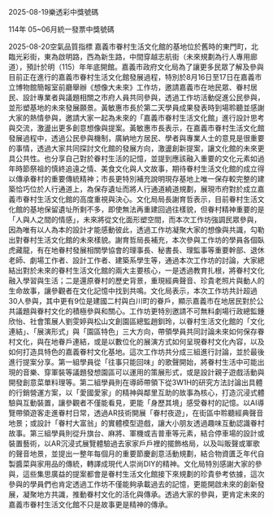
2025-08-19樂透彩中獎號碼

                                
114年 05~06月統一發票中獎號碼
                             
2025-08-20空氣品質指標
                              嘉義市眷村生活文化館的基地位於舊時的東門町，北臨光彩街，東為啟明路，西為新生路，中間穿越志航街（未來規劃為行人專用廊道），預計於明（115）年年底開館。嘉義市政府文化局為了讓更多民眾了解及參與目前正在進行的嘉義市眷村生活文化館發展過程，特別於8月16日至17日在嘉義市立博物館簡報室前廳舉辦《想像大未來》工作坊，邀請嘉義市在地民眾、眷村居民、設計專業者與議題相關之市府人員共同參與，透過工作坊活動促進公民參與，並形塑基地的未來發展願景。黃敏惠市長於第二天學員成果發表時到場聆聽並感謝大家的熱情參與，邀請大家一起為未來的「嘉義市眷村生活文化館」進行設計思考與交流，激盪出更多創意想像與提案。黃敏惠市長表示，在嘉義市眷村生活文化館發展過程中，透過公民參與機制，廣納地方居民、學者與專業人士的意見是很重要的事情，透過大家共同探討文化館的發展方向，激盪創新提案，讓文化館的未來更具公共性。也分享自己對於眷村生活的記憶，並提到應該融入重要的文化元素如過年時節祭祖的慎終追遠之情、美食文化與人文故事，期待眷村生活文化館的成立得以傳承眷村的重要傳統精神；市長更特別補充說明現存基地上唯一保存較完整的建築恰巧位於人行通道上，為保存遺址而將人行通道繞道規劃，展現市府對於成立嘉義市眷村生活文化館的高度重視與決心。文化局局長謝育哲表示，目前眷村生活文化館的基地保留遺址所剩不多，即使無法再重建回過往樣貌，但眷村精神重要的是「人與人之間的情感」，未來將從文化面形塑空間，而本次工作坊強調民眾參與，因為唯有以人為本的設計才能感動彼此，透過工作坊凝聚大家的想像與共識，勾勒出對眷村生活文化館的未來樣貌。謝育哲局長補充，本次參與工作坊的學員各個臥虎藏龍，有在地眷村發展相關學協會的理事長、秘書長、理監事等重要幹部、退休老師、劇場工作者、設計工作者、建築系學生等，通過本次工作坊的討論，大家總結出對於未來的眷村生活文化館的兩大主要核心，一是透過教育扎根，將眷村文化融入學習與生活；二是還原眷村的歷史背景，重現經典聲音、珍貴老照片與動人的生命故事，讓參觀者在文化記憶中找到共鳴。文化局表示，本次工作坊共計超過30人參與，其中更有9位是建國二村與白川町的眷戶，顯示嘉義市在地居民對於公共議題與眷村文化的積極參與和關心。工作坊更特別邀請不可無料劇場行政總監鍾欣怡、社會策展人劉雯婷與松山文創園區總監趙釧玲，以眷村生活文化館的「文化連結」、「展演形式」與「園區特色」三大方向，帶領學員共同討論未來如何保存眷村文化，與在地眷戶連結，或是以數位化的展演方式如何呈現眷村文化內容，以及如何打造具特色的嘉義眷村文化基地。這次工作坊共分成三組進行討論，並於最後進行提案分享。第一組學員從「往事只能回味」的歌聲開始，將眷村生活中可能出現的音樂、穿軍裝等議題發想園區可以運用的策展形式，或是設計親子遊戲活動與開發創意菜單料理等。第二組學員則在導師帶領下從3W1H的研究方法討論出具體的行銷營運方案，以「愛國愛家」的精神與鄰里互助的故事為核心，打造沉浸式體驗與互動裝置，讓參觀者不僅能看見，更能「身歷其境」感受眷村的記憶。以AI導覽帶領遊客走進眷村日常，透過AR技術開展「眷村夜遊」，在街區中聆聽經典聲音地景；或設計「眷村大富翁」的實體模型遊戲，讓大小朋友透過趣味互動認識眷村故事。第三組學員則從升旗台、麻將、軍機或吉普車等元素，結合停車場的設計或裝置藝術，以AR沉浸式展覽體驗過去家家戶戶裡的擺飾格局，以及叫販聲或軍歌的聲音地景，並提出一整年每個月的重要節慶創意活動規劃，結合物資匱乏年代自製醬菜與家用品的傳統，轉譯成現代人崇尚DIY的精神。文化局特別感謝大家的參與，這些集思廣益的提案都會是眷村生活文化館接下來規劃的珍貴參考依據，這次參與的學員們也肯定透過工作坊不僅能夠承載過去的記憶，更能開啟未來的創新發展，凝聚地方共識，推動眷村文化的活化與傳承。透過大家的參與，更肯定未來的嘉義市眷村生活文化館不只是故事更是精神的傳承。